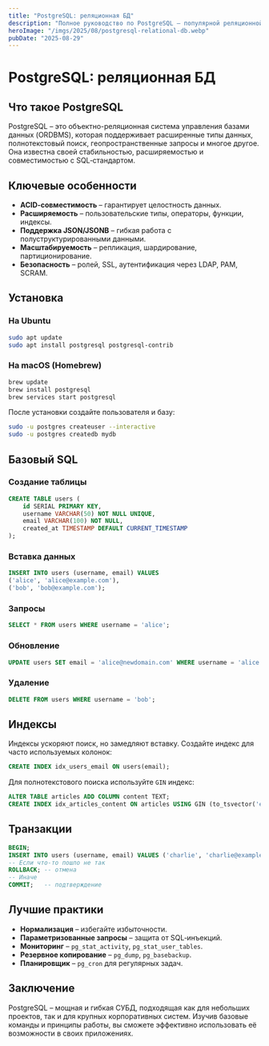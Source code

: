 ```yaml
---
title: "PostgreSQL: реляционная БД"
description: "Полное руководство по PostgreSQL – популярной реляционной базе данных с открытым исходным кодом. В статье рассматриваются основные возможности, установка, базовые SQL‑операции, индексы, транзакции и лучшие практики."
heroImage: "/imgs/2025/08/postgresql-relational-db.webp"
pubDate: "2025-08-29"
---
```


# PostgreSQL: реляционная БД

## Что такое PostgreSQL

PostgreSQL – это объектно-реляционная система управления базами данных (ORDBMS), которая поддерживает расширенные типы данных, полнотекстовый поиск, геопространственные запросы и многое другое. Она известна своей стабильностью, расширяемостью и совместимостью с SQL‑стандартом.

## Ключевые особенности

- **ACID‑совместимость** – гарантирует целостность данных.
- **Расширяемость** – пользовательские типы, операторы, функции, индексы.
- **Поддержка JSON/JSONB** – гибкая работа с полуструктурированными данными.
- **Масштабируемость** – репликация, шардирование, партиционирование.
- **Безопасность** – ролей, SSL, аутентификация через LDAP, PAM, SCRAM.

## Установка

### На Ubuntu

```bash
sudo apt update
sudo apt install postgresql postgresql-contrib
```

### На macOS (Homebrew)

```bash
brew update
brew install postgresql
brew services start postgresql
```

После установки создайте пользователя и базу:

```bash
sudo -u postgres createuser --interactive
sudo -u postgres createdb mydb
```

## Базовый SQL

### Создание таблицы

```sql
CREATE TABLE users (
    id SERIAL PRIMARY KEY,
    username VARCHAR(50) NOT NULL UNIQUE,
    email VARCHAR(100) NOT NULL,
    created_at TIMESTAMP DEFAULT CURRENT_TIMESTAMP
);
```

### Вставка данных

```sql
INSERT INTO users (username, email) VALUES
('alice', 'alice@example.com'),
('bob', 'bob@example.com');
```

### Запросы

```sql
SELECT * FROM users WHERE username = 'alice';
```

### Обновление

```sql
UPDATE users SET email = 'alice@newdomain.com' WHERE username = 'alice';
```

### Удаление

```sql
DELETE FROM users WHERE username = 'bob';
```

## Индексы

Индексы ускоряют поиск, но замедляют вставку. Создайте индекс для часто используемых колонок:

```sql
CREATE INDEX idx_users_email ON users(email);
```

Для полнотекстового поиска используйте `GIN` индекс:

```sql
ALTER TABLE articles ADD COLUMN content TEXT;
CREATE INDEX idx_articles_content ON articles USING GIN (to_tsvector('english', content));
```

## Транзакции

```sql
BEGIN;
INSERT INTO users (username, email) VALUES ('charlie', 'charlie@example.com');
-- Если что-то пошло не так
ROLLBACK; -- отмена
-- Иначе
COMMIT;   -- подтверждение
```

## Лучшие практики

- **Нормализация** – избегайте избыточности.
- **Параметризованные запросы** – защита от SQL‑инъекций.
- **Мониторинг** – `pg_stat_activity`, `pg_stat_user_tables`.
- **Резервное копирование** – `pg_dump`, `pg_basebackup`.
- **Планировщик** – `pg_cron` для регулярных задач.

## Заключение

PostgreSQL – мощная и гибкая СУБД, подходящая как для небольших проектов, так и для крупных корпоративных систем. Изучив базовые команды и принципы работы, вы сможете эффективно использовать её возможности в своих приложениях.